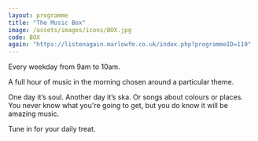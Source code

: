 ```yaml
---
layout: programme
title: "The Music Box"
image: /assets/images/icons/BOX.jpg
code: BOX
again: "https://listenagain.marlowfm.co.uk/index.php?programmeID=119"
---
```

Every weekday from 9am to 10am. 

A full hour of music in the morning chosen around a particular theme. 

One day it’s soul. Another day it’s ska. Or songs about colours or places. You never know what you're going to get, but you do know it will be amazing music. 

Tune in for your daily treat. 